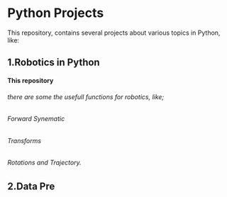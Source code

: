 # Python Projects
This repository, contains several projects about various topics in Python, like:

## 1.Robotics in Python
#### This repository
###### there are some the usefull functions for robotics, like;
###### Forward Synematic
###### Transforms
###### Rotations and Trajectory.

## 2.Data Pre
